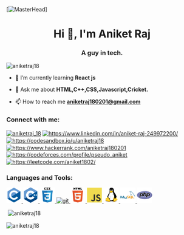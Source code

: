[![MasterHead](https://media.tenor.com/mGgWY8RkgYMAAAAC/hello-world.gif)]
<h1 align="center">Hi 👋, I'm Aniket Raj</h1>
<h3 align="center">A guy in tech.</h3>

<p align="left"> <img src="https://komarev.com/ghpvc/?username=aniketraj18&label=Profile%20views&color=0e75b6&style=flat" alt="aniketraj18" /> </p>

- 🌱 I’m currently learning **React js**

- 💬 Ask me about **HTML,C++,CSS,Javascript,Cricket.**

- 📫 How to reach me **aniketraj180201@gmail.com**

<h3 align="left">Connect with me:</h3>
<p align="left">
<a href="https://twitter.com/aniketraj_18" target="blank"><img align="center" src="https://raw.githubusercontent.com/rahuldkjain/github-profile-readme-generator/master/src/images/icons/Social/twitter.svg" alt="aniketraj_18" height="30" width="40" /></a>
<a href="https://linkedin.com/in/https://www.linkedin.com/in/aniket-raj-249972200/" target="blank"><img align="center" src="https://raw.githubusercontent.com/rahuldkjain/github-profile-readme-generator/master/src/images/icons/Social/linked-in-alt.svg" alt="https://www.linkedin.com/in/aniket-raj-249972200/" height="30" width="40" /></a>
<a href="https://codesandbox.com/https://codesandbox.io/u/aniketraj18" target="blank"><img align="center" src="https://raw.githubusercontent.com/rahuldkjain/github-profile-readme-generator/master/src/images/icons/Social/codesandbox.svg" alt="https://codesandbox.io/u/aniketraj18" height="30" width="40" /></a>
<a href="https://www.hackerrank.com/https://www.hackerrank.com/aniketraj180201" target="blank"><img align="center" src="https://raw.githubusercontent.com/rahuldkjain/github-profile-readme-generator/master/src/images/icons/Social/hackerrank.svg" alt="https://www.hackerrank.com/aniketraj180201" height="30" width="40" /></a>
<a href="https://codeforces.com/profile/https://codeforces.com/profile/pseudo_aniket" target="blank"><img align="center" src="https://raw.githubusercontent.com/rahuldkjain/github-profile-readme-generator/master/src/images/icons/Social/codeforces.svg" alt="https://codeforces.com/profile/pseudo_aniket" height="30" width="40" /></a>
<a href="https://www.leetcode.com/https://leetcode.com/aniket1802/" target="blank"><img align="center" src="https://raw.githubusercontent.com/rahuldkjain/github-profile-readme-generator/master/src/images/icons/Social/leet-code.svg" alt="https://leetcode.com/aniket1802/" height="30" width="40" /></a>
</p>

<h3 align="left">Languages and Tools:</h3>
<p align="left"> <a href="https://www.cprogramming.com/" target="_blank" rel="noreferrer"> <img src="https://raw.githubusercontent.com/devicons/devicon/master/icons/c/c-original.svg" alt="c" width="40" height="40"/> </a> <a href="https://www.w3schools.com/cpp/" target="_blank" rel="noreferrer"> <img src="https://raw.githubusercontent.com/devicons/devicon/master/icons/cplusplus/cplusplus-original.svg" alt="cplusplus" width="40" height="40"/> </a> <a href="https://www.w3schools.com/css/" target="_blank" rel="noreferrer"> <img src="https://raw.githubusercontent.com/devicons/devicon/master/icons/css3/css3-original-wordmark.svg" alt="css3" width="40" height="40"/> </a> <a href="https://git-scm.com/" target="_blank" rel="noreferrer"> <img src="https://www.vectorlogo.zone/logos/git-scm/git-scm-icon.svg" alt="git" width="40" height="40"/> </a> <a href="https://www.w3.org/html/" target="_blank" rel="noreferrer"> <img src="https://raw.githubusercontent.com/devicons/devicon/master/icons/html5/html5-original-wordmark.svg" alt="html5" width="40" height="40"/> </a> <a href="https://developer.mozilla.org/en-US/docs/Web/JavaScript" target="_blank" rel="noreferrer"> <img src="https://raw.githubusercontent.com/devicons/devicon/master/icons/javascript/javascript-original.svg" alt="javascript" width="40" height="40"/> </a> <a href="https://www.linux.org/" target="_blank" rel="noreferrer"> <img src="https://raw.githubusercontent.com/devicons/devicon/master/icons/linux/linux-original.svg" alt="linux" width="40" height="40"/> </a> <a href="https://www.mysql.com/" target="_blank" rel="noreferrer"> <img src="https://raw.githubusercontent.com/devicons/devicon/master/icons/mysql/mysql-original-wordmark.svg" alt="mysql" width="40" height="40"/> </a> <a href="https://www.php.net" target="_blank" rel="noreferrer"> <img src="https://raw.githubusercontent.com/devicons/devicon/master/icons/php/php-original.svg" alt="php" width="40" height="40"/> </a> </p>

<p>&nbsp;<img align="center" src="https://github-readme-stats.vercel.app/api?username=aniketraj18&show_icons=true&locale=en" alt="aniketraj18" /></p>

<p><img align="center" src="https://github-readme-streak-stats.herokuapp.com/?user=aniketraj18&" alt="aniketraj18" /></p>

